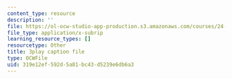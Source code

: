 ```yaml
---
content_type: resource
description: ''
file: https://ol-ocw-studio-app-production.s3.amazonaws.com/courses/24-908-creole-language-and-caribbean-identities-spring-2017/319e12ef592d5a81bc43d5239e6db6a3_1Ukb9KNTNkA.vtt
file_type: application/x-subrip
learning_resource_types: []
resourcetype: Other
title: 3play caption file
type: OCWFile
uid: 319e12ef-592d-5a81-bc43-d5239e6db6a3
---
```

